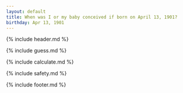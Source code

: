```yaml
---
layout: default
title: When was I or my baby conceived if born on April 13, 1901?
birthday: Apr 13, 1901
---
```


{% include header.md %}

{% include guess.md %}

{% include calculate.md %}

{% include safety.md %}

{% include footer.md %}



